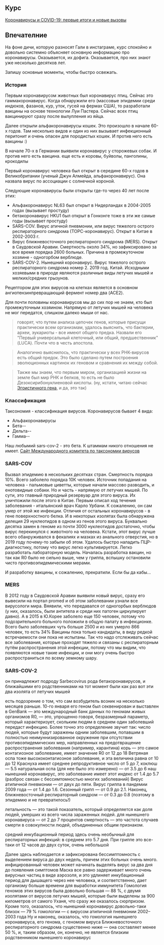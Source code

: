 ## Курс

[Коронавирусы и COVID-19: первые итоги и новые вызовы](https://www.coursera.org/learn/coronaviruses)

## Впечателние
На фоне дичи, которую разносят Гали в инстаграме, курс спокойно и довольно системно объясняет основную информацию про коронавирусы.
Оказывается, их дофига. Оказывается, про них знают уже несколько десятков лет. 

Запишу основные моменты, чтобы быстро освежать.

### История
Первым коронавирусом животных был коронавирус птиц. Сейчас это гаммакоронавирус. 
Когда обнаружили его (массовые эпидемии среди индюков, фазанов, кур, уток, гусей на фермах США), то разработали вакцины на основе технологии Луи Пастера.
Сейчас всех птиц вакцинируют сразу после вылупления из яйца.

Далее открыли альфакоронавирусы кошек. Это произошло в начале 60-х годов. Там несколько видов и один из них вызывает инфекционный перитонит и очень опасен для породистых кошек.
И против него есть вакцины :)

В начале 70-х в Германии выявили коронавирус у сторожевых собак. И против него есть вакцина.
еще есть и коровы, буйволы, панголины, крокодилы

Первый коронавирус человека был открыт в середине 60-х годов в Великобритании (ученый Джун Алмейда, альфакоронавирус). Она назвала вирус по ассоциации с солнечной короной. 

Следующие коронавирусы были открыты где-то через 40 лет после этих:
  * Альфакоронавирус NL63 был открыт в Нидерландах в 2004-2005 годах (вызывает простуду)
  * бетакоронавирус HKU1 был открыт в Гонконге тоже в эти же самые годы (вызывает простуду)
  * SARS-COV. Вирус атичной пневмонии, или вирус тяжелого острого респираторного синдрома (ТОРС-коронавирус). Открыт в Китае в 2002-2003 г. 
  * Вирус ближневосточного респираторного синдрома (MERS). Открыт в Саудовской Аравии. Смертность около 34%, но зафиксировано за все время порядка 2600 больных. 
Причина в промежуточном хозяине - одногорбом верблюде. 
  * SARS-COV-2. Нынешний коронавирус. Вирус тяжелого острого респираторного синдрома номер 2. 2019 год. Китай. 
Исходными хозяевыми в природе являются различные виды летучих мышей и мелких/средних грызунов. 

Рецептором для этих вирусов на клетках является в основном ангиотензинпревращающий фермент номер два (ACE2).

Для почти половины коронавирусов мы до сих пор не знаем, кто был промежуточным хозяином. Напрямую от летучих мышей на человека не мог передатся, слишком далеко мыши от нас.



>говорят, что путем анализа цепочек генов, которые присущи практически всем организмам, удалось выяснить, что бактерии, археи, эукариоты - все имеют общего предка.
>Назвали его "Первый универсальный клеточный, или общий, предшественник" (LUCA). Почти что в честь апостола.

>Аналогично выяснилось, что практически у всех РНК-вирусов есть общий предок. Это было сделано путем построения эволюционных картинок их геновом и сравнения их между собой. 

>Также мы знаем, что первым миром, организацией жизни на земле был мир РНК и белков, то есть не было Дезоксирибонуклиеновой кислоты. 
>(ну, кстати, читаю сейчас [Эгоистичного гена](/books/desc/selfish_gene.md), и да, это так)


### Классификация
Таксономия - классификация вирусов. 
Коронавирусов бывает 4 вида:
- Альфакоронавирусы
- Бета--
- Дельта--
- Гамма--

Наш любымий sars-cov-2 - это бета.
К штаммам никого отношения не имеет.
[Сайт Международного комитета по таксономии вирусов](https://talk.ictvonline.org/)

### SARS-COV
Вызвал эпидемию в нескольких десятках стран. Смертность порядка 10%. Всего заболело порядка 10К человек. Источник попадания на человека - пальмовые циветты, которые начали массово разводить,
и енотовидные собаки. Но и часть - напрямую от летучих мышей. По сути, это главный природный резервуар для этого вируса.
Их уничтожили после этого в Китае. 
Первым описал ход течения заболевания - итальянский врач Карло Урбани. К сожалению, он сам умер от этой же инфекции.
Отличия от остальных коронавирусов - в гене поверхностного белка. И в некоторых изолятах была обнаружена делеция 29 нуклеотидов в одном из генов этого вируса. 
Буквально десятка замен в геноме из почти 3000 нуклеотидов достаточно, чтобы вирус перекинулся с животного на человека.
Кстати, этот вирус лучше всего обанруживался в фекалиях и мазках из анального отверстия, но в 2019 году почему-то забыли об этом.
Удалось быстро наладить ПЦР-диагностику, потому что вирус легко культивируется. Легко разработать лабораторную модель.
Началась разработка вакцин, но так как R0 было не сильно выше, чем у гриппа, вспышку остановили чисто противоэпидемическими мерами. 

И разработку вакцины, к сожалению, прекратили. Если бы да кабы...

### MERS
В 2012 году в Саудовской Аравии выявили новый вирус, сразу его вывесили на портал promed и об этом заболевании узнали все вирусологи мира. 
Вяявили, что передавался от одногорбых верблюдов (у них, оказалось, были антитела и среди них патоген циркулирует давно).
А в 2015 в Ю.Корее заболело еще 150 человек, потому что подозрительного больного положили в общую палату в инфекционке.
Всего было заболевших чуть больше 2500 и из них умерло 866 человек, то есть 34%
Вакцины пока только кандидаты, в виду редкой встречаемости они пока не испытаны.
Так что надо отслеживать сейчас все заболевания, которые проходят тяжело и связаны с респираторным путём распространения этой инфекции, потому что мы видим, что появляются новые такие инфекции, и они могу очень быстро распространиться по всему земному шару.

### SARS-COV-2
он принадлежит подроду Sarbecovirus рода бетакоронавирусов, и ближайшими его родственниками на тот момент были как раз вот эти два изолята от летучих мышей

есть подозрение о том, что сам возбудитель возник на несколько месяцев раньше.
10-го января его геном был секвенирован и выставлен в GenBank — это международный банк данных по геномам живых организмов
R0, — это, упрощенно говоря, безразмерный параметр, который характеризует, скольким людям в среднем один заболевший передаст инфекцию. Более точно это определение звучит так: число людей, которые будут заражены одним заболевшим, попавшим в полностью неимуннизированное окружение при отсутствии противоэпидемических мер, направленных на предотвращение распространения заболевания (например, карантина)
корь — это самое контагиозное заболевание, имеет значение R0 от 12 до 18
Ветряная оспа тоже высококонтагиозное заболевание, и эта величина равна от 10 до 12
Краснуха имеет среднее репродуктивное число от 5 до 7, коклюш — 5.5
натуральная оспа (для нее было это измерено) — от 3.5 до 6
наш нынешний коронавирус, это заболевание имеет этот индекс от 1.4 до 5.7 (разброс связан с бессимтомностью многих заболеваний)
Вирус атипичной пневмонии — от двух до пяти. 
Вирус гриппа в пандемии 2009 года — от 1.4 до 1.6. 
Сезонный грипп — от 0.9 до 2.1. 
Наконец, ближневосточный респираторный синдром — от 0.3 до 0.8 (поэтому в эпидемию и не превратилось!)

летальность — это такой показатель, который определяется как доля людей, умерших из всего числа зараженных людей. для нынешнего коронавируса — от 2 до 7 процентов
смертность — это частота случаев смерти в совокупности людей, объединенных общим признаком. 

средний инкубационный период здесь очень необычный для респираторных инфекций: в среднем это 5.7 дня.
При гриппе это все-таки от 12 часов до двух суток, очень небольшой

Далее здесь наблюдается и зафиксирована бессимптомность с выделением вируса до двух недель, причем этих больных очень много. инфицированный человек может начинать выделять вирус за два дня до появления симптомов
Маска все равно задерживает много очень вирусных частиц в виде аэрозоля, и это удлиняет инкубационный период для дышащего через нее человека, и соответственно, дает организму больше времени для выработки иммунитета
Гомология геномов этих вирусов была довольно большая — 88 %, с двумя изолятами от вирусов летучих мышей, которые были выделены за 900 километров от самого Уханя, что сразу же оказалось сюрпризом. Кроме того, оказалось, что нынешний коронавирус довольно-таки близок — 79 % гомологии — с вирусом атипичной пневмонии 2002–2003 года
Ну и наконец, оказалось, что гомология нынешнего коронавируса, его генома, с геномом вируса Ближневосточного респираторного синдрома существенно ниже — она составляет менее 50 %, и, таким образом, он, конечно, не является близким родственником нынешнего коронавирус
 
